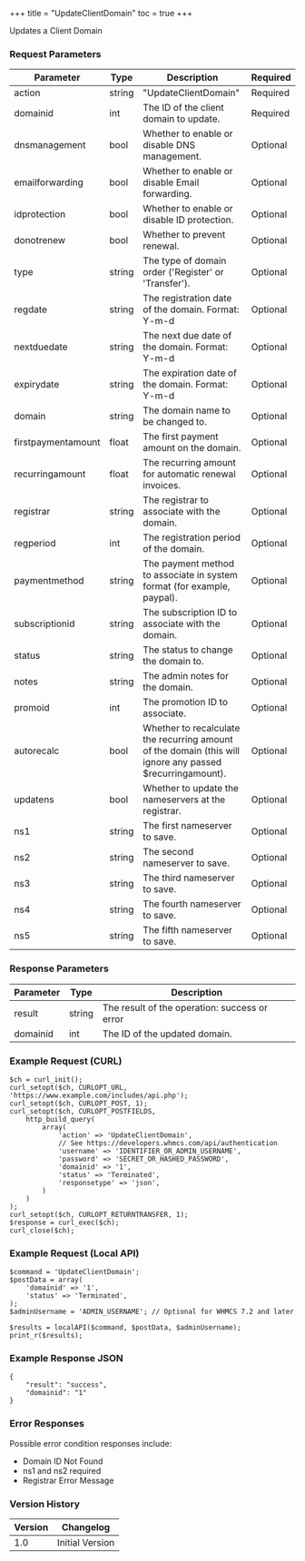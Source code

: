 +++
title = "UpdateClientDomain"
toc = true
+++

Updates a Client Domain

### Request Parameters

| Parameter | Type | Description | Required |
| --------- | ---- | ----------- | -------- |
| action | string | "UpdateClientDomain" | Required |
| domainid | int | The ID of the client domain to update. | Required |
| dnsmanagement | bool | Whether to enable or disable DNS management. | Optional |
| emailforwarding | bool | Whether to enable or disable Email forwarding. | Optional |
| idprotection | bool | Whether to enable or disable ID protection. | Optional |
| donotrenew | bool | Whether to prevent renewal. | Optional |
| type | string | The type of domain order ('Register' or 'Transfer'). | Optional |
| regdate | string | The registration date of the domain. Format: Y-m-d | Optional |
| nextduedate | string | The next due date of the domain. Format: Y-m-d | Optional |
| expirydate | string | The expiration date of the domain. Format: Y-m-d | Optional |
| domain | string | The domain name to be changed to. | Optional |
| firstpaymentamount | float | The first payment amount on the domain. | Optional |
| recurringamount | float | The recurring amount for automatic renewal invoices. | Optional |
| registrar | string | The registrar to associate with the domain. | Optional |
| regperiod | int | The registration period of the domain. | Optional |
| paymentmethod | string | The payment method to associate in system format (for example, paypal). | Optional |
| subscriptionid | string | The subscription ID to associate with the domain. | Optional |
| status | string | The status to change the domain to. | Optional |
| notes | string | The admin notes for the domain. | Optional |
| promoid | int | The promotion ID to associate. | Optional |
| autorecalc | bool | Whether to recalculate the recurring amount of the domain (this will ignore any passed $recurringamount). | Optional |
| updatens | bool | Whether to update the nameservers at the registrar. | Optional |
| ns1 | string | The first nameserver to save. | Optional |
| ns2 | string | The second nameserver to save. | Optional |
| ns3 | string | The third nameserver to save. | Optional |
| ns4 | string | The fourth nameserver to save. | Optional |
| ns5 | string | The fifth nameserver to save. | Optional |

### Response Parameters

| Parameter | Type | Description |
| --------- | ---- | ----------- |
| result | string | The result of the operation: success or error |
| domainid | int | The ID of the updated domain. |


### Example Request (CURL)

```
$ch = curl_init();
curl_setopt($ch, CURLOPT_URL, 'https://www.example.com/includes/api.php');
curl_setopt($ch, CURLOPT_POST, 1);
curl_setopt($ch, CURLOPT_POSTFIELDS,
    http_build_query(
        array(
            'action' => 'UpdateClientDomain',
            // See https://developers.whmcs.com/api/authentication
            'username' => 'IDENTIFIER_OR_ADMIN_USERNAME',
            'password' => 'SECRET_OR_HASHED_PASSWORD',
            'domainid' => '1',
            'status' => 'Terminated',
            'responsetype' => 'json',
        )
    )
);
curl_setopt($ch, CURLOPT_RETURNTRANSFER, 1);
$response = curl_exec($ch);
curl_close($ch);
```


### Example Request (Local API)

```
$command = 'UpdateClientDomain';
$postData = array(
    'domainid' => '1',
    'status' => 'Terminated',
);
$adminUsername = 'ADMIN_USERNAME'; // Optional for WHMCS 7.2 and later

$results = localAPI($command, $postData, $adminUsername);
print_r($results);
```


### Example Response JSON

```
{
    "result": "success",
    "domainid": "1"
}
```


### Error Responses

Possible error condition responses include:

* Domain ID Not Found
* ns1 and ns2 required
* Registrar Error Message


### Version History

| Version | Changelog |
| ------- | --------- |
| 1.0 | Initial Version |
